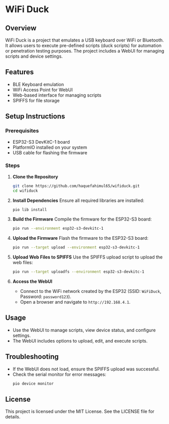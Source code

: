 # WiFi Duck

## Overview
WiFi Duck is a project that emulates a USB keyboard over WiFi or Bluetooth. It allows users to execute pre-defined scripts (duck scripts) for automation or penetration testing purposes. The project includes a WebUI for managing scripts and device settings.

## Features
- BLE Keyboard emulation
- WiFi Access Point for WebUI
- Web-based interface for managing scripts
- SPIFFS for file storage

## Setup Instructions

### Prerequisites
- ESP32-S3 DevKitC-1 board
- PlatformIO installed on your system
- USB cable for flashing the firmware

### Steps

1. **Clone the Repository**
   ```bash
   git clone https://github.com/haquefahimul65/wifiduck.git
   cd wifiduck
   ```

2. **Install Dependencies**
   Ensure all required libraries are installed:
   ```bash
   pio lib install
   ```

3. **Build the Firmware**
   Compile the firmware for the ESP32-S3 board:
   ```bash
   pio run --environment esp32-s3-devkitc-1
   ```

4. **Upload the Firmware**
   Flash the firmware to the ESP32-S3 board:
   ```bash
   pio run --target upload --environment esp32-s3-devkitc-1
   ```

5. **Upload Web Files to SPIFFS**
   Use the SPIFFS upload script to upload the web files:
   ```bash
   pio run --target uploadfs --environment esp32-s3-devkitc-1
   ```

6. **Access the WebUI**
   - Connect to the WiFi network created by the ESP32 (SSID: `WiFiDuck`, Password: `password123`).
   - Open a browser and navigate to `http://192.168.4.1`.

## Usage
- Use the WebUI to manage scripts, view device status, and configure settings.
- The WebUI includes options to upload, edit, and execute scripts.

## Troubleshooting
- If the WebUI does not load, ensure the SPIFFS upload was successful.
- Check the serial monitor for error messages:
  ```bash
  pio device monitor
  ```

## License
This project is licensed under the MIT License. See the LICENSE file for details.